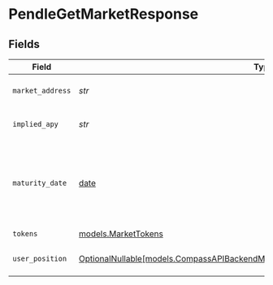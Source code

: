 # PendleGetMarketResponse


## Fields

| Field                                                                                                                                                            | Type                                                                                                                                                             | Required                                                                                                                                                         | Description                                                                                                                                                      |
| ---------------------------------------------------------------------------------------------------------------------------------------------------------------- | ---------------------------------------------------------------------------------------------------------------------------------------------------------------- | ---------------------------------------------------------------------------------------------------------------------------------------------------------------- | ---------------------------------------------------------------------------------------------------------------------------------------------------------------- |
| `market_address`                                                                                                                                                 | *str*                                                                                                                                                            | :heavy_check_mark:                                                                                                                                               | The address of the market.                                                                                                                                       |
| `implied_apy`                                                                                                                                                    | *str*                                                                                                                                                            | :heavy_check_mark:                                                                                                                                               | The implied APY of the market.                                                                                                                                   |
| `maturity_date`                                                                                                                                                  | [date](https://docs.python.org/3/library/datetime.html#date-objects)                                                                                             | :heavy_check_mark:                                                                                                                                               | The maturity date of the market. ISO 8601 format. UTC timezone.                                                                                                  |
| `tokens`                                                                                                                                                         | [models.MarketTokens](../models/markettokens.md)                                                                                                                 | :heavy_check_mark:                                                                                                                                               | N/A                                                                                                                                                              |
| `user_position`                                                                                                                                                  | [OptionalNullable[models.CompassAPIBackendModelsPendleReadResponseMarketUserPosition]](../models/compassapibackendmodelspendlereadresponsemarketuserposition.md) | :heavy_minus_sign:                                                                                                                                               | The user's position in the market.                                                                                                                               |
